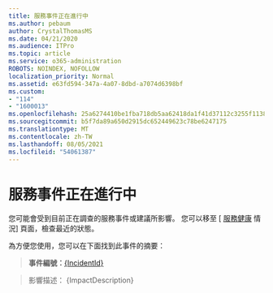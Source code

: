 ```yaml
---
title: 服務事件正在進行中
ms.author: pebaum
author: CrystalThomasMS
ms.date: 04/21/2020
ms.audience: ITPro
ms.topic: article
ms.service: o365-administration
ROBOTS: NOINDEX, NOFOLLOW
localization_priority: Normal
ms.assetid: e63fd594-347a-4a07-8dbd-a7074d6398bf
ms.custom:
- "114"
- "1600013"
ms.openlocfilehash: 25a6274410be1fba718db5aa62418da1f41d37112c3255f11386bfef3afa0f45
ms.sourcegitcommit: b5f7da89a650d2915dc652449623c78be6247175
ms.translationtype: MT
ms.contentlocale: zh-TW
ms.lasthandoff: 08/05/2021
ms.locfileid: "54061387"
---
```

# <a name="service-incident-in-progress"></a>服務事件正在進行中

您可能會受到目前正在調查的服務事件或建議所影響。 您可以移至 [ [服務健康](https://admin.microsoft.com/adminportal/home#/servicehealth) 情況] 頁面，檢查最近的狀態。
  
為方便您使用，您可以在下面找到此事件的摘要：
  
> **事件編號：**[{IncidentId}](https://admin.microsoft.com/adminportal/home#/servicehealth)
    
> 影響描述： {ImpactDescription}
